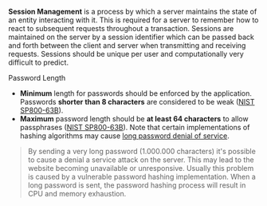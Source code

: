 **Session Management** is a process by which a server maintains the state of an entity interacting with it. This is required for a server to remember how to react to subsequent requests throughout a transaction. Sessions are maintained on the server by a session identifier which can be passed back and forth between the client and server when transmitting and receiving requests. Sessions should be unique per user and computationally very difficult to predict.

Password Length
- **Minimum** length for passwords should be enforced by the application. Passwords **shorter than 8 characters** are considered to be weak ([NIST SP800-63B](https://pages.nist.gov/800-63-3/sp800-63b.html)).
- **Maximum** password length should be **at least 64 characters** to allow passphrases ([NIST SP800-63B](https://pages.nist.gov/800-63-3/sp800-63b.html)). Note that certain implementations of hashing algorithms may cause [long password denial of service](https://www.acunetix.com/vulnerabilities/web/long-password-denial-of-service/).

> By sending a very long password (1.000.000 characters) it's possible to cause a denial a service attack on the server. This may lead to the website becoming unavailable or unresponsive. Usually this problem is caused by a vulnerable password hashing implementation. When a long password is sent, the password hashing process will result in CPU and memory exhaustion.

